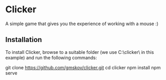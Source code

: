 # Clicker

A simple game that gives you the experience of working with a mouse :)

## Installation
To install Clicker, browse to a suitable folder (we use C:\clicker\ in this example) and run the following commands:

git clone https://github.com/gmskov/clicker.git
cd clicker
npm install
npm serve

